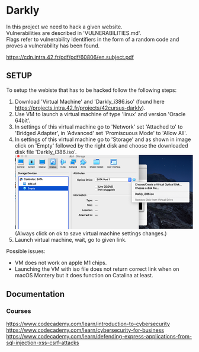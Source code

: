# Darkly

In this project we need to hack a given website.<br>
Vulnerabilities are described in 'VULNERABILITIES.md'.<br>
Flags refer to vulnerability identifiers in the form of a random code and proves a vulnerability has been found.

https://cdn.intra.42.fr/pdf/pdf/60806/en.subject.pdf

## SETUP
To setup the webiste that has to be hacked follow the following steps:
1. Download 'Virtual Machine' and 'Darkly_i386.iso' (found here https://projects.intra.42.fr/projects/42cursus-darkly).<br>
2. Use VM to launch a virtual machine of type 'linux' and version 'Oracle 64bit'.<br>
3. In settings of this virtual machine go to 'Network' set 'Attached to' to 'Bridged Adapter', in 'Advanced' set 'Promiscuous Mode' to 'Allow All'.<br>
4. In settings of this virtual machine go to 'Storage' and as shown in image click on 'Empty' followed by the right disk and choose the downloaded disk file 'Darkly_i386.iso'.<br>
![](/images/1.png)
(Always click on ok to save virtual machine settings changes.)<br>
5. Launch virtual machine, wait, go to given link.

Possible issues:<br>
* VM does not work on apple M1 chips.
* Launching the VM with iso file does not return correct link when on macOS Montery but it does function on Catalina at least.

## Documentation
### Courses
https://www.codecademy.com/learn/introduction-to-cybersecurity<br>
https://www.codecademy.com/learn/cybersecurity-for-business<br>
https://www.codecademy.com/learn/defending-express-applications-from-sql-injection-xss-csrf-attacks<br>
